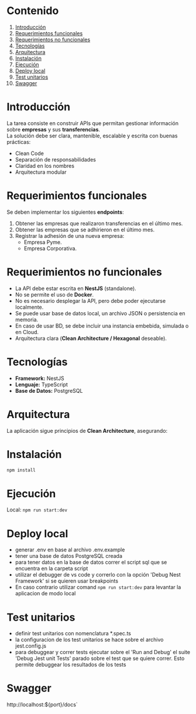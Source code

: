 # Contenido

1. [Introducción](#introducción)
2. [Requerimientos funcionales](#requerimientos-funcionales)
3. [Requerimientos no funcionales](#requerimientos-no-funcionales)
4. [Tecnologías](#tecnologías)
5. [Arquitectura](#arquitectura)
6. [Instalación](#instalación)
7. [Ejecución](#ejecución)
8. [Deploy local](#deploy-local)
9. [Test unitarios](#test-unitarios)
10. [Swagger](#swagger)

# Introducción

La tarea consiste en construir APIs que permitan gestionar información sobre **empresas** y sus **transferencias**.  
La solución debe ser clara, mantenible, escalable y escrita con buenas prácticas:

- Clean Code  
- Separación de responsabilidades  
- Claridad en los nombres  
- Arquitectura modular  

# Requerimientos funcionales

Se deben implementar los siguientes **endpoints**:

1. Obtener las empresas que realizaron transferencias en el último mes.  
2. Obtener las empresas que se adhirieron en el último mes.  
3. Registrar la adhesión de una nueva empresa:  
   - Empresa Pyme.  
   - Empresa Corporativa.  

# Requerimientos no funcionales

- La API debe estar escrita en **NestJS** (standalone).  
- No se permite el uso de **Docker**.  
- No es necesario desplegar la API, pero debe poder ejecutarse localmente.  
- Se puede usar base de datos local, un archivo JSON o persistencia en memoria. 
- En caso de usar BD, se debe incluir una instancia embebida, simulada o en Cloud.  
- Arquitectura clara (**Clean Architecture / Hexagonal** deseable).  

# Tecnologías

- **Framework:** NestJS  
- **Lenguaje:** TypeScript  
- **Base de Datos:** PostgreSQL

# Arquitectura

La aplicación sigue principios de **Clean Architecture**, asegurando:   

# Instalación

```bash
npm install
```

# Ejecución

Local: `npm run start:dev`

# Deploy local

- generar .env en base al archivo .env.example
- tener una base de datos PostgreSQL creada
- para tener datos en la base de datos correr el script sql que se encuentra en la carpeta script
- utilizar el debugger de vs code y correrlo con la opción 'Debug Nest Framework' si se quieren usar breakpoints
- En caso contrario utilizar comand `npm run start:dev` para levantar la aplicacion de modo local

# Test unitarios

- definir test unitarios con nomenclatura \*.spec.ts
- la configuracion de los test unitarios se hace sobre el archivo jest.config.js
- para debuggear y correr tests ejecutar sobre el 'Run and Debug' el suite 'Debug Jest unit Tests' parado sobre el test que se quiere correr. Esto permite debuggear los resultados de los tests

# Swagger

http://localhost:${port}/docs`

